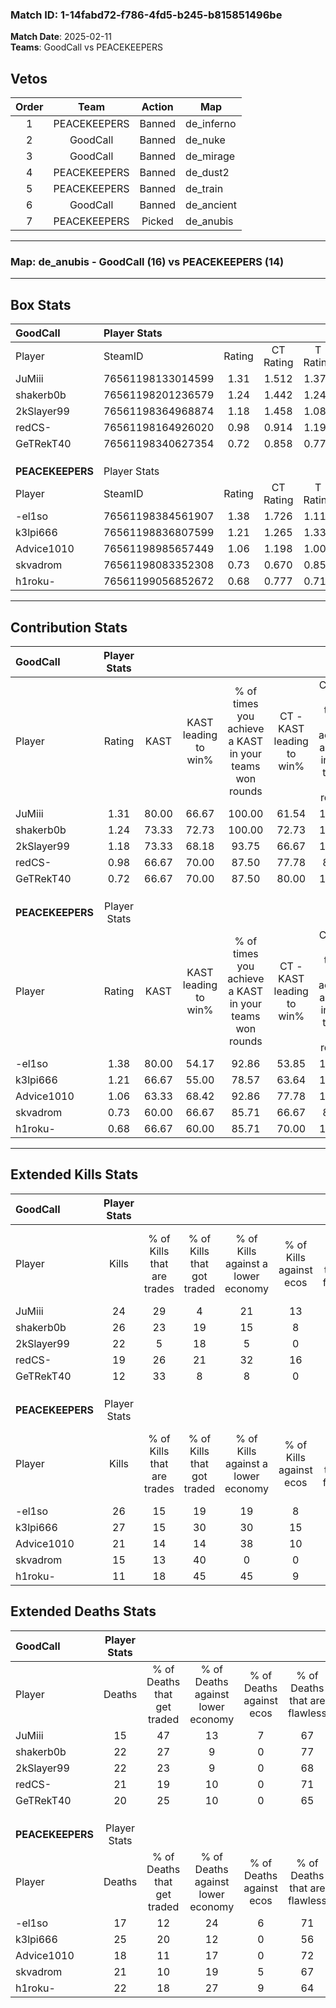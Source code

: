 ### Match ID: 1-14fabd72-f786-4fd5-b245-b815851496be  
**Match Date**: 2025-02-11  
**Teams**: GoodCall vs PEACEKEEPERS  

## Vetos  

| Order | Team | Action | Map |
| :---: | :--: | :----: | --- |
| 1 | PEACEKEEPERS | Banned | de_inferno |
| 2 | GoodCall | Banned | de_nuke |
| 3 | GoodCall | Banned | de_mirage |
| 4 | PEACEKEEPERS | Banned | de_dust2 |
| 5 | PEACEKEEPERS | Banned | de_train |
| 6 | GoodCall | Banned | de_ancient |
| 7 | PEACEKEEPERS | Picked | de_anubis |

---  

### **Map**: de_anubis - GoodCall (16) vs PEACEKEEPERS (14)  
---  

## Box Stats  

| **GoodCall**     | Player Stats      |        |           |          |       |      |       |         |        |      |     |
| :- | :- | :-: | :-: | :-: | :-: | :-: | :-: | :-: | :-: | :-: | :-: |
| Player           | SteamID           | Rating | CT Rating | T Rating | KAST  | ADR  | Kills | Assists | Deaths | K/D  | HS% |
| JuMiii           | 76561198133014599 |  1.31  |   1.512   |  1.373   | 80.00 | 71.5 |  24   |    2    |   15   | 1.60 | 54  |
| shakerb0b        | 76561198201236579 |  1.24  |   1.442   |  1.246   | 73.33 | 86.0 |  26   |    2    |   22   | 1.18 | 61  |
| 2kSlayer99       | 76561198364968874 |  1.18  |   1.458   |  1.084   | 73.33 | 95.1 |  22   |   11    |   22   | 1.00 | 54  |
| redCS-           | 76561198164926020 |  0.98  |   0.914   |  1.192   | 66.67 | 76.0 |  19   |    4    |   21   | 0.90 | 52  |
| GeTRekT40        | 76561198340627354 |  0.72  |   0.858   |  0.774   | 66.67 | 51.5 |  12   |    5    |   20   | 0.60 | 58  |
|                  |                   |        |           |          |       |      |       |         |        |      |     |
|                  |                   |        |           |          |       |      |       |         |        |      |     |
|                  |                   |        |           |          |       |      |       |         |        |      |     |
| **PEACEKEEPERS** | Player Stats      |        |           |          |       |      |       |         |        |      |     |
| Player           | SteamID           | Rating | CT Rating | T Rating | KAST  | ADR  | Kills | Assists | Deaths | K/D  | HS% |
| -el1so           | 76561198384561907 |  1.38  |   1.726   |  1.110   | 80.00 | 84.5 |  26   |    4    |   17   | 1.53 | 42  |
| k3lpi666         | 76561198836807599 |  1.21  |   1.265   |  1.337   | 66.67 | 94.8 |  27   |    8    |   25   | 1.08 | 62  |
| Advice1010       | 76561198985657449 |  1.06  |   1.198   |  1.001   | 63.33 | 77.1 |  21   |    2    |   18   | 1.17 | 61  |
| skvadrom         | 76561198083352308 |  0.73  |   0.670   |  0.853   | 60.00 | 50.3 |  15   |    2    |   21   | 0.71 | 26  |
| h1roku-          | 76561199056852672 |  0.68  |   0.777   |  0.718   | 66.67 | 52.8 |  11   |   10    |   22   | 0.50 | 81  |
---  

## Contribution Stats  

| **GoodCall**     | Player Stats |       |                      |                                                        |                           |                                                             |                          |                                                            |
| :- | :-: | :-: | :-: | :-: | :-: | :-: | :-: | :-: |
| Player           |    Rating    | KAST  | KAST leading to win% | % of times you achieve a KAST in your teams won rounds | CT - KAST leading to win% | CT - % of times you achieve a KAST in your teams won rounds | T - KAST leading to win% | T - % of times you achieve a KAST in your teams won rounds |
| JuMiii           |     1.31     | 80.00 |        66.67         |                         100.00                         |           61.54           |                           100.00                            |          72.73           |                           100.00                           |
| shakerb0b        |     1.24     | 73.33 |        72.73         |                         100.00                         |           72.73           |                           100.00                            |          72.73           |                           100.00                           |
| 2kSlayer99       |     1.18     | 73.33 |        68.18         |                         93.75                          |           66.67           |                           100.00                            |          70.00           |                           87.50                            |
| redCS-           |     0.98     | 66.67 |        70.00         |                         87.50                          |           77.78           |                            87.50                            |          63.64           |                           87.50                            |
| GeTRekT40        |     0.72     | 66.67 |        70.00         |                         87.50                          |           80.00           |                           100.00                            |          60.00           |                           75.00                            |
|                  |              |       |                      |                                                        |                           |                                                             |                          |                                                            |
|                  |              |       |                      |                                                        |                           |                                                             |                          |                                                            |
|                  |              |       |                      |                                                        |                           |                                                             |                          |                                                            |
| **PEACEKEEPERS** | Player Stats |       |                      |                                                        |                           |                                                             |                          |                                                            |
| Player           |    Rating    | KAST  | KAST leading to win% | % of times you achieve a KAST in your teams won rounds | CT - KAST leading to win% | CT - % of times you achieve a KAST in your teams won rounds | T - KAST leading to win% | T - % of times you achieve a KAST in your teams won rounds |
| -el1so           |     1.38     | 80.00 |        54.17         |                         92.86                          |           53.85           |                           100.00                            |          54.55           |                           85.71                            |
| k3lpi666         |     1.21     | 66.67 |        55.00         |                         78.57                          |           63.64           |                           100.00                            |          44.44           |                           57.14                            |
| Advice1010       |     1.06     | 63.33 |        68.42         |                         92.86                          |           77.78           |                           100.00                            |          60.00           |                           85.71                            |
| skvadrom         |     0.73     | 60.00 |        66.67         |                         85.71                          |           66.67           |                            85.71                            |          66.67           |                           85.71                            |
| h1roku-          |     0.68     | 66.67 |        60.00         |                         85.71                          |           70.00           |                           100.00                            |          50.00           |                           71.43                            |
---  

## Extended Kills Stats  

| **GoodCall**     | Player Stats |                            |                            |                                    |                         |                              |                                 |                                       |                    |           |
| :- | :-: | :-: | :-: | :-: | :-: | :-: | :-: | :-: | :-: | :-: |
| Player           |    Kills     | % of Kills that are trades | % of Kills that got traded | % of Kills against a lower economy | % of Kills against ecos | % of Kills that are flawless | % of Kills that are close duels | % of Kills that are assisted by flash | Pistol Round Kills | AWP Kills |
| JuMiii           |      24      |             29             |             4              |                 21                 |           13            |              58              |                8                |                   8                   |         2          |     0     |
| shakerb0b        |      26      |             23             |             19             |                 15                 |            8            |              65              |               12                |                   0                   |         0          |     0     |
| 2kSlayer99       |      22      |             5              |             18             |                 5                  |            0            |              68              |                5                |                   0                   |         3          |     1     |
| redCS-           |      19      |             26             |             21             |                 32                 |           16            |              74              |                5                |                   0                   |         0          |     7     |
| GeTRekT40        |      12      |             33             |             8              |                 8                  |            0            |              58              |                8                |                   0                   |         3          |     0     |
|                  |              |                            |                            |                                    |                         |                              |                                 |                                       |                    |           |
|                  |              |                            |                            |                                    |                         |                              |                                 |                                       |                    |           |
|                  |              |                            |                            |                                    |                         |                              |                                 |                                       |                    |           |
| **PEACEKEEPERS** | Player Stats |                            |                            |                                    |                         |                              |                                 |                                       |                    |           |
| Player           |    Kills     | % of Kills that are trades | % of Kills that got traded | % of Kills against a lower economy | % of Kills against ecos | % of Kills that are flawless | % of Kills that are close duels | % of Kills that are assisted by flash | Pistol Round Kills | AWP Kills |
| -el1so           |      26      |             15             |             19             |                 19                 |            8            |              73              |                0                |                   4                   |         0          |     9     |
| k3lpi666         |      27      |             15             |             30             |                 30                 |           15            |              74              |                0                |                   0                   |         1          |     0     |
| Advice1010       |      21      |             14             |             14             |                 38                 |           10            |              57              |               14                |                   5                   |         1          |     0     |
| skvadrom         |      15      |             13             |             40             |                 0                  |            0            |              87              |                0                |                   0                   |         3          |     1     |
| h1roku-          |      11      |             18             |             45             |                 45                 |            9            |              55              |                9                |                   0                   |         1          |     0     |
## Extended Deaths Stats  

| **GoodCall**     | Player Stats |                             |                                   |                          |                               |                            |                           |               |
| :- | :-: | :-: | :-: | :-: | :-: | :-: | :-: | :-: |
| Player           |    Deaths    | % of Deaths that get traded | % of Deaths against lower economy | % of Deaths against ecos | % of Deaths that are flawless | % of Deaths that are close | % of Deaths while blinded | Deaths to AWP |
| JuMiii           |      15      |             47              |                13                 |            7             |              67               |             7              |             0             |       1       |
| shakerb0b        |      22      |             27              |                 9                 |            0             |              77               |             5              |             0             |       3       |
| 2kSlayer99       |      22      |             23              |                 9                 |            0             |              68               |             5              |             0             |       2       |
| redCS-           |      21      |             19              |                10                 |            0             |              71               |             0              |             0             |       3       |
| GeTRekT40        |      20      |             25              |                10                 |            0             |              65               |             5              |            10             |       1       |
|                  |              |                             |                                   |                          |                               |                            |                           |               |
|                  |              |                             |                                   |                          |                               |                            |                           |               |
|                  |              |                             |                                   |                          |                               |                            |                           |               |
| **PEACEKEEPERS** | Player Stats |                             |                                   |                          |                               |                            |                           |               |
| Player           |    Deaths    | % of Deaths that get traded | % of Deaths against lower economy | % of Deaths against ecos | % of Deaths that are flawless | % of Deaths that are close | % of Deaths while blinded | Deaths to AWP |
| -el1so           |      17      |             12              |                24                 |            6             |              71               |             0              |             0             |       2       |
| k3lpi666         |      25      |             20              |                12                 |            0             |              56               |             16             |             8             |       2       |
| Advice1010       |      18      |             11              |                17                 |            0             |              72               |             17             |             0             |       1       |
| skvadrom         |      21      |             10              |                19                 |            5             |              67               |             0              |             0             |       2       |
| h1roku-          |      22      |             18              |                27                 |            9             |              64               |             5              |             0             |       1       |
